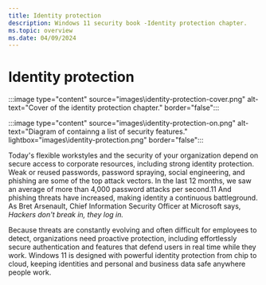 ```yaml
---
title: Identity protection
description: Windows 11 security book -Identity protection chapter.
ms.topic: overview
ms.date: 04/09/2024
---
```


# Identity protection

:::image type="content" source="images\identity-protection-cover.png" alt-text="Cover of the identity protection chapter." border="false":::

:::image type="content" source="images\identity-protection-on.png" alt-text="Diagram of containng a list of security features." lightbox="images\identity-protection.png" border="false":::

Today's flexible workstyles and the security of your organization depend on secure access to corporate resources, including strong identity protection. Weak or reused passwords, password spraying, social engineering, and phishing are some of the top attack vectors. In the last 12 months, we saw an average of more than 4,000 password attacks per second.11 And phishing threats have increased, making identity a continuous battleground. As Bret Arsenault, Chief Information Security Officer at Microsoft says, *Hackers don't break in, they log in.*

Because threats are constantly evolving and often difficult for employees to detect, organizations need proactive protection, including effortlessly secure authentication and features that defend users in real time while they work. Windows 11 is designed with powerful identity protection from chip to cloud, keeping identities and personal and business data safe anywhere people work.
